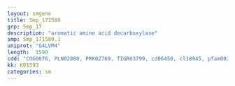 ```yaml
---
layout: smgene
title: Smp_171580
grp: Smp_17
description: "aromatic amino acid decarboxylase"
smp: Smp_171580.1
uniprot: "G4LVM4"
length:  1590
cdd: "COG0076, PLN02880, PRK02769, TIGR03799, cd06450, cl18945, pfam00282"
kk: K01593
categories: sm
---
```

